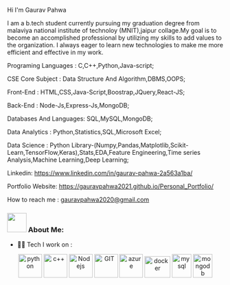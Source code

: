Hi I'm Gaurav Pahwa

I am a b.tech student currently pursuing my graduation degree from malaviya national institute of technoloy (MNIT),jaipur collage.My goal is to become an accomplished professional by utilizing my skills to add values to the organization. I always eager to learn new technologies to make me more efficient and effective in my work.

Programing Languages : C,C++,Python,Java-script;

CSE Core Subject : Data Structure And Algorithm,DBMS,OOPS;

Front-End : HTML,CSS,Java-Script,Boostrap,JQuery,React-JS;

Back-End : Node-Js,Express-Js,MongoDB;

Databases And Languages: SQL,MySQL,MongoDB;

Data Analytics : Python,Statistics,SQL,Microsoft Excel;

Data Science : Python Library-(Numpy,Pandas,Matplotlib,Scikit-Learn,TensorFlow,Keras),Stats,EDA,Feature Engineering,Time series Analysis,Machine Learning,Deep Learning;

Linkedin: https://www.linkedin.com/in/gaurav-pahwa-2a563a1ba/

Portfolio Website: https://gauravpahwa2021.github.io/Personal_Portfolio/

How to reach me : gauravpahwa2020@gmail.com

### <img src="https://github.com/TheDudeThatCode/TheDudeThatCode/blob/master/Assets/Developer.gif" width="45" /> About Me:
- 🧑‍💻 Tech I work on :
<p align="center">
      <img src="https://www.vectorlogo.zone/logos/python/python-icon.svg" alt="python" width="55" height="55"/>
      <img src="https://cdn.worldvectorlogo.com/logos/c.svg" alt="c++" width="55" height="55"/>
      <img src="https://www.vectorlogo.zone/logos/nodejs/nodejs-icon.svg" alt="Nodejs" width="55" height="55"/>
      <img src="https://www.vectorlogo.zone/logos/git-scm/git-scm-icon.svg" alt="GIT" width="55" height="55"/> 
      <img src="https://www.vectorlogo.zone/logos/microsoft_azure/microsoft_azure-icon.svg" alt="azure" width="55" height="55"/>
      <img src="https://www.vectorlogo.zone/logos/docker/docker-official.svg" alt="docker" width="60" height="50"/>
      <img src="https://www.vectorlogo.zone/logos/mysql/mysql-icon.svg" alt="mysql" width="45" height="55"/>
      <img src="https://www.vectorlogo.zone/logos/mongodb/mongodb-icon.svg" alt="mongodb" width="45" height="55"/>
</p>
